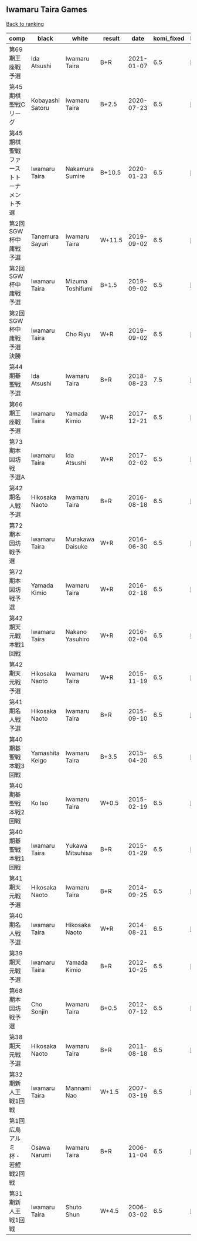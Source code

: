## Iwamaru Taira Games

[Back to ranking](../../index.md)




| **comp** | **black** | **white** | **result** | **date** | **komi_fixed** | **kifu** | 
| --- | --- | --- | --- | --- | --- | --- |
| 第69期王座戦予選 | Ida Atsushi | Iwamaru Taira | B+R | 2021-01-07 | 6.5 | [Kifu](https://kifudepot.net/kifucontents.php?id=nfHGCYaHC0ggyr3%2B%2FNOuQw%3D%3D) | 
| 第45期棋聖戦Cリーグ | Kobayashi Satoru | Iwamaru Taira | B+2.5 | 2020-07-23 | 6.5 | [Kifu](https://kifudepot.net/kifucontents.php?id=3wyU6msFPjjoVkdO1e0scg%3D%3D) | 
| 第45期棋聖戦ファーストトーナメント予選 | Iwamaru Taira | Nakamura Sumire | B+10.5 | 2020-01-23 | 6.5 | [Kifu](https://kifudepot.net/kifucontents.php?id=qzx8oEjdXqHrCfUrAIUOaQ%3D%3D) | 
| 第2回SGW杯中庸戦予選 | Tanemura Sayuri | Iwamaru Taira | W+11.5 | 2019-09-02 | 6.5 | [Kifu](https://kifudepot.net/kifucontents.php?id=N%2F90audOtIkiJLeuM4vTnA%3D%3D) | 
| 第2回SGW杯中庸戦予選 | Iwamaru Taira | Mizuma Toshifumi | B+1.5 | 2019-09-02 | 6.5 | [Kifu](https://kifudepot.net/kifucontents.php?id=GM9DdpsluhyEC9ZUH8yO2A%3D%3D) | 
| 第2回SGW杯中庸戦予選決勝 | Iwamaru Taira | Cho Riyu | W+R | 2019-09-02 | 6.5 | [Kifu](https://kifudepot.net/kifucontents.php?id=GOmganbNJSiU8ArlvGXiRA%3D%3D) | 
| 第44期碁聖戦予選 | Ida Atsushi | Iwamaru Taira | B+R | 2018-08-23 | 7.5 | [Kifu](https://kifudepot.net/kifucontents.php?id=QPiVvV9eKokcIJjvYi35mw%3D%3D) | 
| 第66期王座戦予選 | Iwamaru Taira | Yamada Kimio | W+R | 2017-12-21 | 6.5 | [Kifu](https://kifudepot.net/kifucontents.php?id=OhIxXj5Xcedq98zDp%2FkkRA%3D%3D) | 
| 第73期本因坊戦　予選A | Iwamaru Taira | Ida Atsushi | W+R | 2017-02-02 | 6.5 | [Kifu](https://kifudepot.net/kifucontents.php?id=oNBgimKu00Xy4dR9YoXuuw%3D%3D) | 
| 第42期名人戦予選 | Hikosaka Naoto | Iwamaru Taira | B+R | 2016-08-18 | 6.5 | [Kifu](https://kifudepot.net/kifucontents.php?id=5dUfkZBjPFRdJTXWql3B4w%3D%3D) | 
| 第72期本因坊戦予選 | Iwamaru Taira | Murakawa Daisuke | W+R | 2016-06-30 | 6.5 | [Kifu](https://kifudepot.net/kifucontents.php?id=xtsRK8Z93eH%2FleveuEORLg%3D%3D) | 
| 第72期本因坊戦予選 | Yamada Kimio | Iwamaru Taira | W+R | 2016-02-18 | 6.5 | [Kifu](https://kifudepot.net/kifucontents.php?id=OywKwUWz23m8iNWxjJQT2g%3D%3D) | 
| 第42期天元戦本戦1回戦 | Iwamaru Taira | Nakano Yasuhiro | W+R | 2016-02-04 | 6.5 | [Kifu](https://kifudepot.net/kifucontents.php?id=NJvTT5dAeXu9t%2BLMR891fA%3D%3D) | 
| 第42期天元戦予選 | Hikosaka Naoto | Iwamaru Taira | W+R | 2015-11-19 | 6.5 | [Kifu](https://kifudepot.net/kifucontents.php?id=48KhgfOaYG9nLwnJ%2F2QAyw%3D%3D) | 
| 第41期名人戦予選 | Hikosaka Naoto | Iwamaru Taira | B+R | 2015-09-10 | 6.5 | [Kifu](https://kifudepot.net/kifucontents.php?id=s42kNHd0zkFAdvgcH1g0QQ%3D%3D) | 
| 第40期碁聖戦本戦3回戦 | Yamashita Keigo | Iwamaru Taira | B+3.5 | 2015-04-20 | 6.5 | [Kifu](https://kifudepot.net/kifucontents.php?id=hO9qP8Eb372PQK9PbuPpTg%3D%3D) | 
| 第40期碁聖戦本戦2回戦 | Ko Iso | Iwamaru Taira | W+0.5 | 2015-02-19 | 6.5 | [Kifu](https://kifudepot.net/kifucontents.php?id=C%2BXV3%2FWK7DlBmv%2BiZdIr6Q%3D%3D) | 
| 第40期碁聖戦本戦1回戦 | Iwamaru Taira | Yukawa Mitsuhisa | B+R | 2015-01-29 | 6.5 | [Kifu](https://kifudepot.net/kifucontents.php?id=OucT8ThWYH%2BlrNOBm%2BdLiA%3D%3D) | 
| 第41期天元戦予選 | Hikosaka Naoto | Iwamaru Taira | B+R | 2014-09-25 | 6.5 | [Kifu](https://kifudepot.net/kifucontents.php?id=V2wfrNfSaSbt4EB7Ofjo2A%3D%3D) | 
| 第40期名人戦予選 | Iwamaru Taira | Hikosaka Naoto | W+R | 2014-08-21 | 6.5 | [Kifu](https://kifudepot.net/kifucontents.php?id=VbvzQqNUWmJtsPeo62SwVQ%3D%3D) | 
| 第39期天元戦予選 | Iwamaru Taira | Yamada Kimio | B+R | 2012-10-25 | 6.5 | [Kifu](https://kifudepot.net/kifucontents.php?id=WwcZZdYgru7PkoVuov5jqQ%3D%3D) | 
| 第68期本因坊戦予選 | Cho Sonjin | Iwamaru Taira | B+0.5 | 2012-07-12 | 6.5 | [Kifu](https://kifudepot.net/kifucontents.php?id=WNKufHiRHssjr6Z7ZFkYSw%3D%3D) | 
| 第38期天元戦予選 | Hikosaka Naoto | Iwamaru Taira | B+R | 2011-08-18 | 6.5 | [Kifu](https://kifudepot.net/kifucontents.php?id=%2FvF8Tcf8l7LS5%2FKnFHWAUg%3D%3D) | 
| 第32期新人王戦1回戦 | Iwamaru Taira | Mannami Nao | W+1.5 | 2007-03-19 | 6.5 | [Kifu](https://kifudepot.net/kifucontents.php?id=vS5qhwhL%2F96BwI8kRrxhhw%3D%3D) | 
| 第1回広島アルミ杯・若鯉戦2回戦 | Osawa Narumi | Iwamaru Taira | B+R | 2006-11-04 | 6.5 | [Kifu](https://kifudepot.net/kifucontents.php?id=GjzwWQrxt%2BS8iUA8a9NYcQ%3D%3D) | 
| 第31期新人王戦1回戦 | Iwamaru Taira | Shuto Shun | W+4.5 | 2006-03-02 | 6.5 | [Kifu](https://kifudepot.net/kifucontents.php?id=O1BuAIGzjVQmuwIM57g8%2Fw%3D%3D) |




